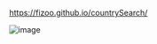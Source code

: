 https://fizoo.github.io/countrySearch/

![image](https://user-images.githubusercontent.com/45512345/187873324-4ab7f4e1-2bbc-4337-a636-1e19676e2ee0.png)
